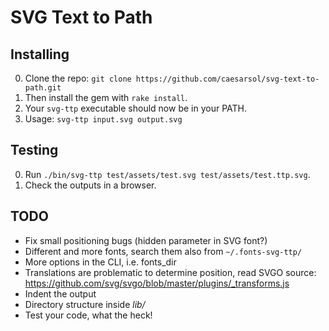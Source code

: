# SVG Text to Path

## Installing

0. Clone the repo: `git clone https://github.com/caesarsol/svg-text-to-path.git`
0. Then install the gem with `rake install`.
0. Your `svg-ttp` executable should now be in your PATH.
0. Usage: `svg-ttp input.svg output.svg`

## Testing

0. Run `./bin/svg-ttp test/assets/test.svg test/assets/test.ttp.svg`.
0. Check the outputs in a browser.

## TODO

  *  Fix small positioning bugs (hidden parameter in SVG font?)
  *  Different and more fonts, search them also from `~/.fonts-svg-ttp/`
  *  More options in the CLI, i.e. fonts_dir
  *  Translations are problematic to determine position, read SVGO source: https://github.com/svg/svgo/blob/master/plugins/_transforms.js
  *  Indent the output
  *  Directory structure inside *lib/*
  *  Test your code, what the heck!
